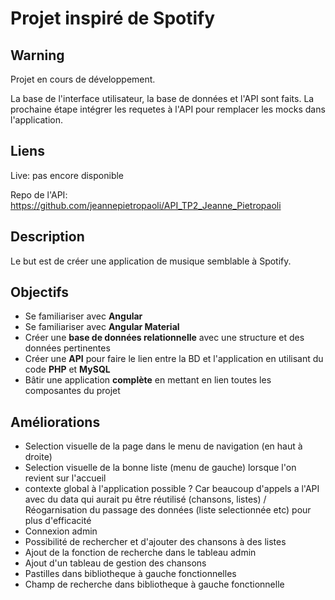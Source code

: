 # Projet inspiré de Spotify

## Warning

Projet en cours de développement.

La base de l'interface utilisateur, la base de données et l'API sont faits. La prochaine étape intégrer les requetes à l'API pour remplacer les mocks dans l'application.

## Liens

Live: pas encore disponible

Repo de l'API: https://github.com/jeannepietropaoli/API_TP2_Jeanne_Pietropaoli

## Description

Le but est de créer une application de musique semblable à Spotify.

## Objectifs

*  Se familiariser avec **Angular**
*  Se familiariser avec **Angular Material**
*  Créer une **base de données relationnelle** avec une structure et des données pertinentes
*  Créer une **API** pour faire le lien entre la BD et l'application en utilisant du code **PHP** et **MySQL**
*  Bâtir une application **complète** en mettant en lien toutes les composantes du projet

## Améliorations

- Selection visuelle de la page dans le menu de navigation (en haut à droite)
- Selection visuelle de la bonne liste (menu de gauche) lorsque l'on revient sur l'accueil
- contexte global à l'application possible ? Car beaucoup d'appels a l'API avec du data qui aurait pu être réutilisé (chansons, listes) / Réogarnisation du passage des données (liste selectionnée etc) pour plus d'efficacité
- Connexion admin
- Possibilité de rechercher et d'ajouter des chansons à des listes
- Ajout de la fonction de recherche dans le tableau admin
- Ajout d'un tableau de gestion des chansons
- Pastilles dans bibliotheque à gauche fonctionnelles
- Champ de recherche dans bibliotheque à gauche fonctionnelle
